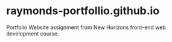 # raymonds-portfollio.github.io

Portfolio Website assignment from New Horizons front-end web development course.
